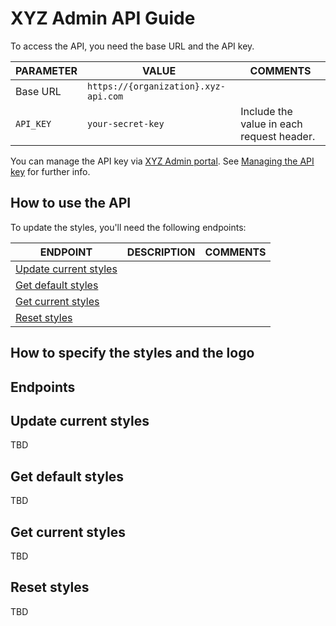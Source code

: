 # XYZ Admin API Guide 

To access the API, you need the base URL and the API key. 

PARAMETER |	VALUE |	COMMENTS  
---|---|---
Base URL  |	`https://{organization}.xyz-api.com` | 	
`API_KEY` | `your-secret-key` | Include the value in each request header. 

You can manage the API key via [XYZ Admin portal](). See [Managing the API key]() for further info.  

## How to use the API  

To update the styles, you'll need the following endpoints:

ENDPOINT | DESCRIPTION | COMMENTS 
---|---|---  
[Update current styles]() |   |   
[Get default styles]() |   |   
[Get current styles]() |   |   
[Reset styles]() |   |   

## How to specify the styles and the logo



## Endpoints 

## Update current styles  

TBD 

## Get default styles 

TBD

## Get current styles  

TBD 

## Reset styles  

TBD 

